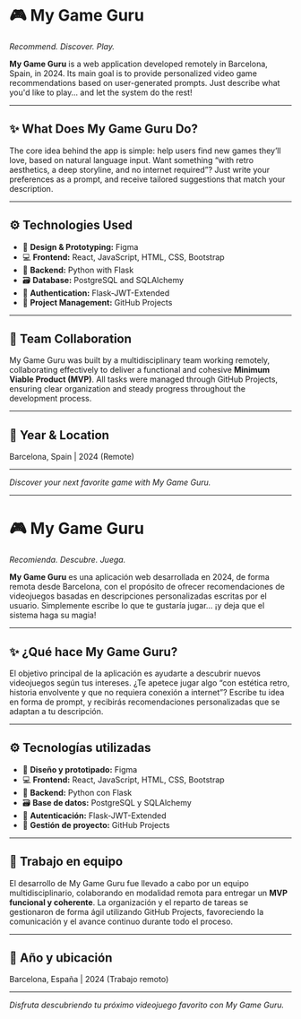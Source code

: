 # 🎮 My Game Guru

_Recommend. Discover. Play._

**My Game Guru** is a web application developed remotely in Barcelona, Spain, in 2024. Its main goal is to provide personalized video game recommendations based on user-generated prompts. Just describe what you'd like to play… and let the system do the rest!

---

## ✨ What Does My Game Guru Do?

The core idea behind the app is simple: help users find new games they’ll love, based on natural language input. Want something “with retro aesthetics, a deep storyline, and no internet required”? Just write your preferences as a prompt, and receive tailored suggestions that match your description.

---

## ⚙️ Technologies Used

- 🎨 **Design & Prototyping:** Figma  
- 💻 **Frontend:** React, JavaScript, HTML, CSS, Bootstrap  
- 🧠 **Backend:** Python with Flask  
- 🗃️ **Database:** PostgreSQL and SQLAlchemy  
- 🔐 **Authentication:** Flask-JWT-Extended  
- 📌 **Project Management:** GitHub Projects  

---

## 🤝 Team Collaboration

My Game Guru was built by a multidisciplinary team working remotely, collaborating effectively to deliver a functional and cohesive **Minimum Viable Product (MVP)**. All tasks were managed through GitHub Projects, ensuring clear organization and steady progress throughout the development process.

---

## 📍 Year & Location

Barcelona, Spain | 2024 (Remote)

---

_Discover your next favorite game with My Game Guru._

---

# 🎮 My Game Guru

_Recomienda. Descubre. Juega._

**My Game Guru** es una aplicación web desarrollada en 2024, de forma remota desde Barcelona, con el propósito de ofrecer recomendaciones de videojuegos basadas en descripciones personalizadas escritas por el usuario. Simplemente escribe lo que te gustaría jugar… ¡y deja que el sistema haga su magia!

---

## ✨ ¿Qué hace My Game Guru?

El objetivo principal de la aplicación es ayudarte a descubrir nuevos videojuegos según tus intereses. ¿Te apetece jugar algo “con estética retro, historia envolvente y que no requiera conexión a internet”? Escribe tu idea en forma de prompt, y recibirás recomendaciones personalizadas que se adaptan a tu descripción.

---

## ⚙️ Tecnologías utilizadas

- 🎨 **Diseño y prototipado:** Figma  
- 💻 **Frontend:** React, JavaScript, HTML, CSS, Bootstrap  
- 🧠 **Backend:** Python con Flask  
- 🗃️ **Base de datos:** PostgreSQL y SQLAlchemy  
- 🔐 **Autenticación:** Flask-JWT-Extended  
- 📌 **Gestión de proyecto:** GitHub Projects  

---

## 🤝 Trabajo en equipo

El desarrollo de My Game Guru fue llevado a cabo por un equipo multidisciplinario, colaborando en modalidad remota para entregar un **MVP funcional y coherente**. La organización y el reparto de tareas se gestionaron de forma ágil utilizando GitHub Projects, favoreciendo la comunicación y el avance continuo durante todo el proceso.

---

## 📍 Año y ubicación

Barcelona, España | 2024 (Trabajo remoto)

---

_Disfruta descubriendo tu próximo videojuego favorito con My Game Guru._
